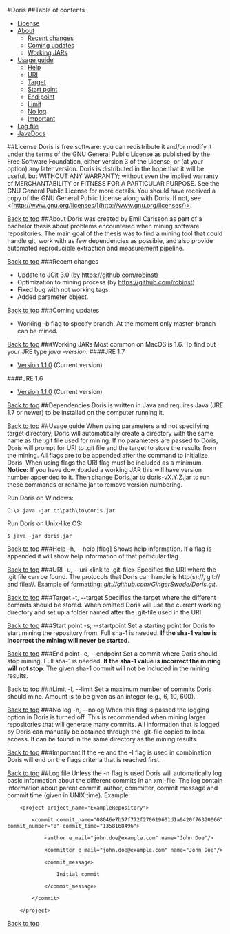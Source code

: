 #Doris
##Table of contents
* [License](#license)
* [About](#about)
	* [Recent changes](#recent-changes)
	* [Coming updates](#coming-updates)
	* [Working JARs](#working-jars)
* [Usage guide](#usage-guide)
	* [Help](#help)
	* [URI](#uri)
	* [Target](#target)
	* [Start point](#start-point) 
	* [End point](#end-point)
	* [Limit](#limit)
	* [No log](#no-log)
	* [Important](#important)
* [Log file](#log-file)
* [JavaDocs](http://gingerswede.github.io/doris/)

##License
Doris is free software: you can redistribute it and/or modify it under the terms of the GNU General Public License as published by the Free Software Foundation, either version 3 of the License, or (at your option) any later version.
Doris is distributed in the hope that it will be useful, but WITHOUT ANY WARRANTY; without even the implied warranty of MERCHANTABILITY or FITNESS FOR A PARTICULAR PURPOSE.  See the  GNU General Public License for more details.
You should have received a copy of the GNU General Public License along with Doris.  If not, see <[http://www.gnu.org/licenses/](http://www.gnu.org/licenses/)>.

[Back to top](#table-of-contents)
##About
Doris was created by Emil Carlsson as part of a bachelor thesis about problems encountered when mining software repositories. The main goal of the thesis was to find a mining tool that could handle git, work with as few dependencies as possible, and also provide automated reproducible extraction and measurement pipeline.

[Back to top](#table-of-contents)
###Recent changes
* Update to JGit 3.0 (by https://github.com/robinst)
* Optimization to mining process (by https://github.com/robinst)
* Fixed bug with not working tags.
* Added parameter object.

[Back to top](#table-of-contents)
###Coming updates
* Working -b flag to specify branch. At the moment only master-branch can be mined.

[Back to top](#table-of-contents)
###Working JARs
Most common on MacOS is 1.6. To find out your JRE type *java -version*.
####JRE 1.7
* [Version 1.1.0](http://gingerswede.github.io/doris/jar/doris-v1.1.0.jar) (Current version)

####JRE 1.6
* [Version 1.1.0](http://gingerswede.github.io/doris/jar/1_6/doris-v1.1.0.jar) (Current version)

[Back to top](#table-of-contents)
##Dependencies
Doris is written in Java and requires Java (JRE 1.7 or newer) to be installed on the computer running it.

[Back to top](#table-of-contents)
##Usage guide
When using parameters and not specifying target directory, Doris will automatically create a directory with the same name as the .git file used for mining. If no parameters are passed to Doris, Doris will prompt for URI to .git file and the target to store the results from the mining.
All flags are to be appended after the command to initialize Doris. When using flags the URI flag must be included as a minimum.
**Notice:** If you have downloaded a working JAR this will have version number appended to it. Then change Doris.jar to doris-vX.Y.Z.jar to run these commands or rename jar to remove version numbering.

Run Doris on Windows:

	C:\> java -jar c:\path\to\doris.jar
	
Run Doris on Unix-like OS:

	$ java -jar doris.jar

[Back to top](#table-of-contents)
###Help
	-h, --help [flag]
Shows help information. If a flag is appended it will show help information of that particular flag.

[Back to top](#table-of-contents)
###URI
	-u, --uri <link to .git-file>
Specifies the URI where the .git file can be found. The protocols that Doris can handle is http(s)://, git:// and file://.  Example of formatting: *git://github.com/GingerSwede/Doris.git*.

[Back to top](#table-of-contents)
###Target
	-t, --target <path to target directory>
Specifies the target where the different commits should be stored. When omitted Doris will use the current working directory and set up a folder named after the .git-file used in the URI.

[Back to top](#table-of-contents)
###Start point
	-s, --startpoint <commit sha-1>
Set a starting point for Doris to start mining the repository from. Full sha-1 is needed. **If the sha-1 value is incorrect the mining will never be started**.

[Back to top](#table-of-contents)
###End point
	-e, --endpoint <commit sha-1>
Set a commit where Doris should stop mining. Full sha-1 is needed. **If the sha-1 value is incorrect the mining will not stop**. The given sha-1 commit will not be included in the mining results.

[Back to top](#table-of-contents)
###Limit
	-l, --limit <max number of commits>
Set a maximum number of commits Doris should mine. Amount is to be given as an integer (e.g., 6, 10, 600). 

[Back to top](#table-of-contents)
###No log
	-n, --nolog
When this flag is passed the logging option in Doris is turned off. This is recommended when mining larger repositories that will generate many commits. All information that is logged by Doris can manually be obtained through the .git-file copied to local access. It can be found in the same directory as the mining results.

[Back to top](#table-of-contents)
###Important
If the -e and the -l flag is used in combination Doris will end on the flags criteria that is reached first.

[Back to top](#table-of-contents)
##Log file
Unless the -n flag is used Doris will automatically log basic information about the different commits in an xml-file. The log contain information about parent commit, author, committer, commit message and commit time (given in UNIX time).
Example:

		<project project_name="ExampleRepository">

			<commit commit_name="08046e7b57f772f270619601d1a9420f76320066" commit_number="0" commit_time="1358168496">

				<author e_mail="john.doe@example.com" name="John Doe"/>

				<committer e_mail="john.doe@example.com" name="John Doe"/>

				<commit_message>

					Initial commit

				</commit_message>

			</commit>

		</project>

[Back to top](#table-of-contents)
